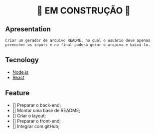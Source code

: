 <h1 align="center"> 🚧 EM CONSTRUÇÃO 🚧</h1>

## Apresentation
    Criar um gerador de arquivo README, no qual o usuário deve apenas preencher os inputs e no final poderá gerar o arquivo e baixá-lo.

## Tecnology
   - [Node.js](https://nodejs.org/en/)
   - [React](https://pt-br.reactjs.org/)

## Feature
- [] Preparar o back-end;
- [] Montar uma base de README;
- [] Criar o layout;
- [] Preparar o front-end;
- [] Integrar com gitHub;

